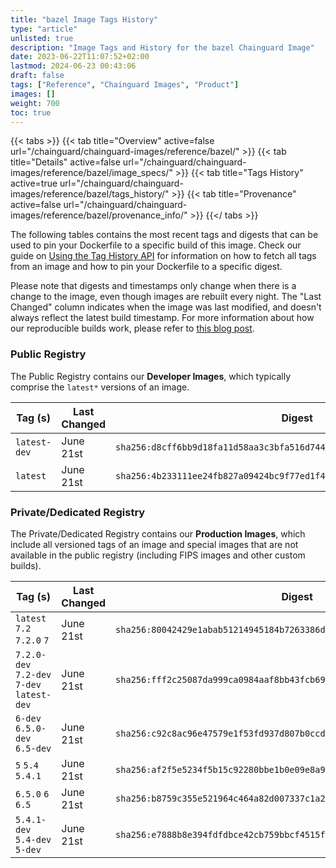 ```yaml
---
title: "bazel Image Tags History"
type: "article"
unlisted: true
description: "Image Tags and History for the bazel Chainguard Image"
date: 2023-06-22T11:07:52+02:00
lastmod: 2024-06-23 00:43:06
draft: false
tags: ["Reference", "Chainguard Images", "Product"]
images: []
weight: 700
toc: true
---
```


{{< tabs >}}
{{< tab title="Overview" active=false url="/chainguard/chainguard-images/reference/bazel/" >}}
{{< tab title="Details" active=false url="/chainguard/chainguard-images/reference/bazel/image_specs/" >}}
{{< tab title="Tags History" active=true url="/chainguard/chainguard-images/reference/bazel/tags_history/" >}}
{{< tab title="Provenance" active=false url="/chainguard/chainguard-images/reference/bazel/provenance_info/" >}}
{{</ tabs >}}

The following tables contains the most recent tags and digests that can be used to pin your Dockerfile to a specific build of this image. Check our guide on [Using the Tag History API](/chainguard/chainguard-images/using-the-tag-history-api/) for information on how to fetch all tags from an image and how to pin your Dockerfile to a specific digest.

Please note that digests and timestamps only change when there is a change to the image, even though images are rebuilt every night. The "Last Changed" column indicates when the image was last modified, and doesn't always reflect the latest build timestamp. For more information about how our reproducible builds work, please refer to [this blog post](https://www.chainguard.dev/unchained/reproducing-chainguards-reproducible-image-builds).

### Public Registry
The Public Registry contains our **Developer Images**, which typically comprise the `latest*` versions of an image.

| Tag (s)       | Last Changed | Digest                                                                    |
|---------------|--------------|---------------------------------------------------------------------------|
|  `latest-dev` | June 21st    | `sha256:d8cff6bb9d18fa11d58aa3c3bfa516d74436d4cd0643aae38c1321705665ed2a` |
|  `latest`     | June 21st    | `sha256:4b233111ee24fb827a09424bc9f77ed1f4f3eca7582f12ce41e2fc251c7362ad` |


### Private/Dedicated Registry
The Private/Dedicated Registry contains our **Production Images**, which include all versioned tags of an image and special images that are not available in the public registry (including FIPS images and other custom builds).

| Tag (s)                                     | Last Changed | Digest                                                                    |
|---------------------------------------------|--------------|---------------------------------------------------------------------------|
|  `latest` `7.2` `7.2.0` `7`                 | June 21st    | `sha256:80042429e1abab51214945184b7263386db1895d10aeeacddf0358386afe7a19` |
|  `7.2.0-dev` `7.2-dev` `7-dev` `latest-dev` | June 21st    | `sha256:fff2c25087da999ca0984aaf8bb43fcb69b54e6bdd69825cfda53fc96bcde553` |
|  `6-dev` `6.5.0-dev` `6.5-dev`              | June 21st    | `sha256:c92c8ac96e47579e1f53fd937d807b0ccd3021bae3ea4bf9e4a6040e05ee70a4` |
|  `5` `5.4` `5.4.1`                          | June 21st    | `sha256:af2f5e5234f5b15c92280bbe1b0e09e8a9614d7e88e4ef86080db7dd15b429ac` |
|  `6.5.0` `6` `6.5`                          | June 21st    | `sha256:b8759c355e521964c464a82d007337c1a280d46a3b0598b30715ff0907d67255` |
|  `5.4.1-dev` `5.4-dev` `5-dev`              | June 21st    | `sha256:e7888b8e394fdfdbce42cb759bbcf4515f598d9f36074d967735a2bc580798c4` |

